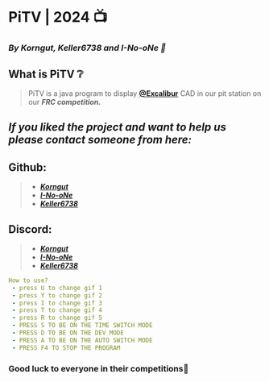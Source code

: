 # PiTV | 2024 📺
### *By Korngut, Keller6738 and I-No-oNe 🚀*

## What is PiTV ❔
> PiTV is a java program to display [**@Excalibur**](https://github.com/ExcaliburFRC) CAD in our pit station on our ***FRC competition.***
## *If you liked the project and want to help us please contact someone from here:*
## Github:
>  - [***Korngut***](https://github.com/Korngut)
>  - [***I-No-oNe***](https://github.com/I-No-oNe)
>  - [***Keller6738***](https://github.com/Keller6738)
## Discord:
> - [***Korngut***](https://discord.com/users/1118946299560067142)
> - [***I-No-oNe***](https://discord.com/users/1051897115447660697)
> - [***Keller6738***](https://discord.com/users/1120983179281567774)
```yml
How to use?
 - press U to change gif 1
 - press Y to change gif 2
 - press I to change gif 3 
 - press T to change gif 4
 - press R to change gif 5
 - PRESS S TO BE ON THE TIME SWITCH MODE
 - PRESS D TO BE ON THE DEV MODE
 - PRESS A TO BE ON THE AUTO SWITCH MODE
 - PRESS F4 TO STOP THE PROGRAM
 ```
### Good luck to everyone in their competitions🤖
